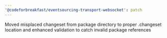 ```yaml
---
'@codeforbreakfast/eventsourcing-transport-websocket': patch
---
```


Moved misplaced changeset from package directory to proper .changeset location and enhanced validation to catch invalid package references
